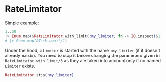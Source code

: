 # RateLimitator

Simple example:
```ex
1..50
|> Enum.map(&RateLimitator.with_limit(:my_limiter, fn -> IO.inspect(&1) end, max_demand: 3, interval: 1000))
# |> Enum.map(&Task.await/1)
```

Under the hood, a `Limiter` is started with the name `:my_limiter` (if it doesn't already exists). You need to stop it before changing the parameters given in `RateLimitator.with_limit/3` as they are taken into account only if no named `Limiter` exists.

```ex
RateLimitator.stop(:my_limiter)
```
